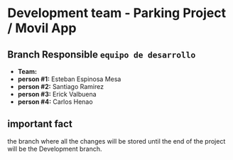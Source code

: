 # Development team - Parking Project / Movil App 

##  Branch Responsible `equipo de desarrollo`

- **Team:** 
- **person #1:**  Esteban Espinosa Mesa
- **person #2:**  Santiago Ramirez
- **person #3:**  Erick Valbuena
- **person #4:**  Carlos Henao   

  
## important fact

the branch where all the changes will be stored until the end of the project will be the Development branch. 

